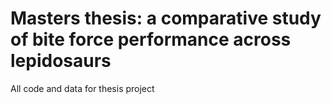 # Masters thesis: a comparative study of bite force performance across lepidosaurs
All code and data for thesis project
